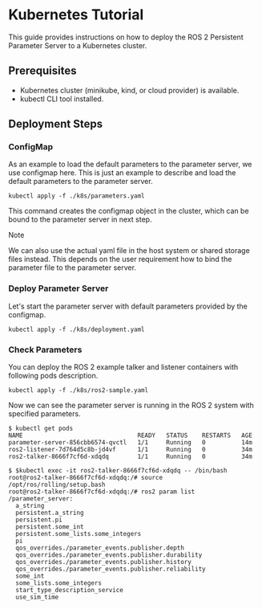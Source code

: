# Kubernetes Tutorial

This guide provides instructions on how to deploy the ROS 2 Persistent Parameter Server to a Kubernetes cluster.

## Prerequisites

- Kubernetes cluster (minikube, kind, or cloud provider) is available.
- kubectl CLI tool installed.

## Deployment Steps

### ConfigMap

As an example to load the default parameters to the parameter server, we use configmap here.
This is just an example to describe and load the default parameters to the parameter server.

```console
kubectl apply -f ./k8s/parameters.yaml
```

This command creates the configmap object in the cluster, which can be bound to the parameter server in next step.

> [!NOTE]  
> We can also use the actual yaml file in the host system or shared storage files instead. This depends on the user requirement how to bind the parameter file to the parameter server.

### Deploy Parameter Server

Let's start the parameter server with default parameters provided by the configmap.

```console
kubectl apply -f ./k8s/deployment.yaml
```

### Check Parameters

You can deploy the ROS 2 example talker and listener containers with following pods description.

```console
kubectl apply -f ./k8s/ros2-sample.yaml
```

Now we can see the parameter server is running in the ROS 2 system with specified parameters.

```console
$ kubectl get pods
NAME                                READY   STATUS    RESTARTS   AGE
parameter-server-856cbb6574-qvctl   1/1     Running   0          14m
ros2-listener-7d764d5c8b-jd4vf      1/1     Running   0          34m
ros2-talker-8666f7cf6d-xdqdq        1/1     Running   0          34m

$ $kubectl exec -it ros2-talker-8666f7cf6d-xdqdq -- /bin/bash
root@ros2-talker-8666f7cf6d-xdqdq:/# source /opt/ros/rolling/setup.bash 
root@ros2-talker-8666f7cf6d-xdqdq:/# ros2 param list
/parameter_server:
  a_string
  persistent.a_string
  persistent.pi
  persistent.some_int
  persistent.some_lists.some_integers
  pi
  qos_overrides./parameter_events.publisher.depth
  qos_overrides./parameter_events.publisher.durability
  qos_overrides./parameter_events.publisher.history
  qos_overrides./parameter_events.publisher.reliability
  some_int
  some_lists.some_integers
  start_type_description_service
  use_sim_time
```
